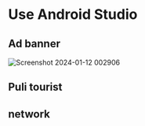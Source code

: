 # Use Android Studio
## Ad banner
![Screenshot 2024-01-12 002906](https://github.com/user-attachments/assets/bd144c24-e6c7-4e3b-bd44-da18aa95cab3)
## Puli tourist

## network
